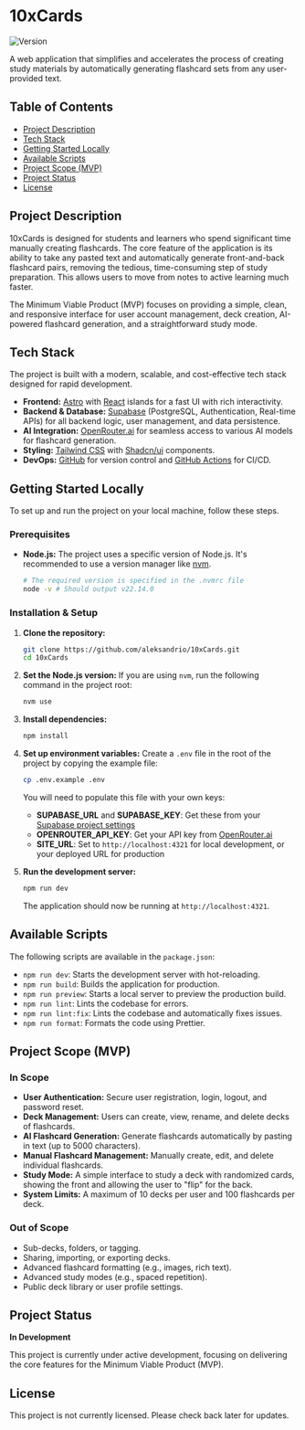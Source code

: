 # 10xCards

![Version](https://img.shields.io/badge/version-0.0.1-blue.svg)

A web application that simplifies and accelerates the process of creating study materials by automatically generating flashcard sets from any user-provided text.

## Table of Contents

- [Project Description](#project-description)
- [Tech Stack](#tech-stack)
- [Getting Started Locally](#getting-started-locally)
- [Available Scripts](#available-scripts)
- [Project Scope (MVP)](#project-scope-mvp)
- [Project Status](#project-status)
- [License](#license)

## Project Description

10xCards is designed for students and learners who spend significant time manually creating flashcards. The core feature of the application is its ability to take any pasted text and automatically generate front-and-back flashcard pairs, removing the tedious, time-consuming step of study preparation. This allows users to move from notes to active learning much faster.

The Minimum Viable Product (MVP) focuses on providing a simple, clean, and responsive interface for user account management, deck creation, AI-powered flashcard generation, and a straightforward study mode.

## Tech Stack

The project is built with a modern, scalable, and cost-effective tech stack designed for rapid development.

-   **Frontend:** [Astro](https://astro.build/) with [React](https://react.dev/) islands for a fast UI with rich interactivity.
-   **Backend & Database:** [Supabase](https://supabase.com/) (PostgreSQL, Authentication, Real-time APIs) for all backend logic, user management, and data persistence.
-   **AI Integration:** [OpenRouter.ai](https://openrouter.ai/) for seamless access to various AI models for flashcard generation.
-   **Styling:** [Tailwind CSS](https://tailwindcss.com/) with [Shadcn/ui](https://ui.shadcn.com/) components.
-   **DevOps:** [GitHub](https://github.com/) for version control and [GitHub Actions](https://github.com/features/actions) for CI/CD.

## Getting Started Locally

To set up and run the project on your local machine, follow these steps.

### Prerequisites

-   **Node.js:** The project uses a specific version of Node.js. It's recommended to use a version manager like [nvm](https://github.com/nvm-sh/nvm).
    ```sh
    # The required version is specified in the .nvmrc file
    node -v # Should output v22.14.0
    ```

### Installation & Setup

1.  **Clone the repository:**
    ```sh
    git clone https://github.com/aleksandrio/10xCards.git
    cd 10xCards
    ```

2.  **Set the Node.js version:**
    If you are using `nvm`, run the following command in the project root:
    ```sh
    nvm use
    ```

3.  **Install dependencies:**
    ```sh
    npm install
    ```

4.  **Set up environment variables:**
    Create a `.env` file in the root of the project by copying the example file:
    ```sh
    cp .env.example .env
    ```
    You will need to populate this file with your own keys:
    
    - **SUPABASE_URL** and **SUPABASE_KEY**: Get these from your [Supabase project settings](https://app.supabase.com/project/_/settings/api)
    - **OPENROUTER_API_KEY**: Get your API key from [OpenRouter.ai](https://openrouter.ai/keys)
    - **SITE_URL**: Set to `http://localhost:4321` for local development, or your deployed URL for production

5.  **Run the development server:**
    ```sh
    npm run dev
    ```
    The application should now be running at `http://localhost:4321`.

## Available Scripts

The following scripts are available in the `package.json`:

-   `npm run dev`: Starts the development server with hot-reloading.
-   `npm run build`: Builds the application for production.
-   `npm run preview`: Starts a local server to preview the production build.
-   `npm run lint`: Lints the codebase for errors.
-   `npm run lint:fix`: Lints the codebase and automatically fixes issues.
-   `npm run format`: Formats the code using Prettier.

## Project Scope (MVP)

### In Scope

-   **User Authentication:** Secure user registration, login, logout, and password reset.
-   **Deck Management:** Users can create, view, rename, and delete decks of flashcards.
-   **AI Flashcard Generation:** Generate flashcards automatically by pasting in text (up to 5000 characters).
-   **Manual Flashcard Management:** Manually create, edit, and delete individual flashcards.
-   **Study Mode:** A simple interface to study a deck with randomized cards, showing the front and allowing the user to "flip" for the back.
-   **System Limits:** A maximum of 10 decks per user and 100 flashcards per deck.

### Out of Scope

-   Sub-decks, folders, or tagging.
-   Sharing, importing, or exporting decks.
-   Advanced flashcard formatting (e.g., images, rich text).
-   Advanced study modes (e.g., spaced repetition).
-   Public deck library or user profile settings.

## Project Status

**In Development**

This project is currently under active development, focusing on delivering the core features for the Minimum Viable Product (MVP).

## License

This project is not currently licensed. Please check back later for updates.

